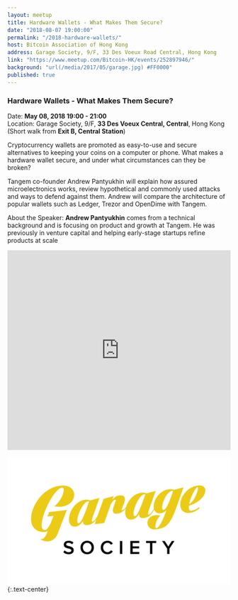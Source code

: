```yaml
---
layout: meetup
title: Hardware Wallets - What Makes Them Secure?
date: "2018-08-07 19:00:00"
permalink: "/2018-hardware-wallets/"
host: Bitcoin Association of Hong Kong
address: Garage Society, 9/F, 33 Des Voeux Road Central, Hong Kong
link: "https://www.meetup.com/Bitcoin-HK/events/252897946/"
background: "url(/media/2017/05/garage.jpg) #FF0000"
published: true
---
```


### Hardware Wallets - What Makes Them Secure?

Date: **May 08, 2018 19:00 - 21:00**     
Location: Garage Society, 9/F, **33 Des Voeux Central, Central**, Hong Kong     
(Short walk from **Exit B, Central Station**)     

Cryptocurrency wallets are promoted as easy-to-use and secure alternatives to keeping your coins on a computer or phone. What makes a hardware wallet secure, and under what circumstances can they be broken?

Tangem co-founder Andrew Pantyukhin will explain how assured microelectronics works, review hypothetical and commonly used attacks and ways to defend against them. Andrew will compare the architecture of popular wallets such as Ledger, Trezor and OpenDime with Tangem.

About the Speaker: **Andrew Pantyukhin** comes from a technical background and is focusing on product and growth at Tangem. He was previously in venture capital and helping early-stage startups refine products at scale

<iframe src="https://www.google.com/maps/embed?pb=!1m18!1m12!1m3!1d388.06037911364206!2d114.15734325906284!3d22.282788377979923!2m3!1f0!2f0!3f0!3m2!1i1024!2i768!4f13.1!3m3!1m2!1s0x34040064a09d4adf%3A0x12681b7f2253e855!2sGarage+Society+Central!5e0!3m2!1sen!2shk!4v1522846323880" width="100%" height="450" frameborder="0" style="border:0" allowfullscreen></iframe>

[![Garage Society](/media/2017/05/garagesociety.png)](http://www.thegaragesociety.com/)
{:.text-center}
